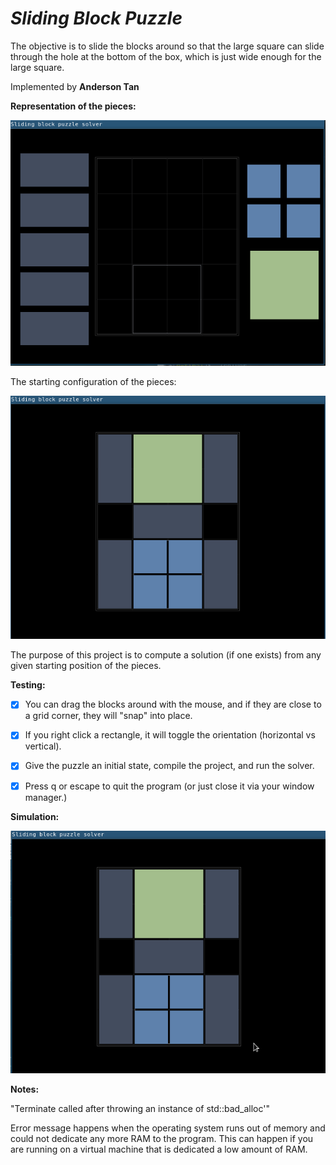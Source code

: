 # *Sliding Block Puzzle*

The objective is to slide the blocks around so that the large square can slide through the hole at the bottom of the box, which is just wide enough for the large square.

Implemented by **Anderson Tan**

**Representation of the pieces:**

![alt text](https://github.com/andersontan1998/Sliding_Block_Puzzle/blob/master/pieces.PNG)

The starting configuration of the pieces: 

![alt text](https://github.com/andersontan1998/Sliding_Block_Puzzle/blob/master/starting.PNG)

The purpose of this project is to compute a solution (if one exists) from any given starting position of the pieces. 

**Testing:**

* [x] You can drag the blocks around with the mouse, and if they are close to a grid corner, they will "snap" into place. 

* [x] If you right click a rectangle, it will toggle the orientation (horizontal vs vertical).

* [x] Give the puzzle an initial state, compile the project, and run the solver.

* [x] Press q or escape to quit the program (or just close it via your window manager.)

**Simulation:**

![](solution_gif.gif)

**Notes:**

"Terminate called after throwing an instance of std::bad_alloc'"

Error message happens when the operating system runs out of memory and could not dedicate any more RAM to the program. This can happen if you are running on a virtual machine that is dedicated a low amount of RAM.
